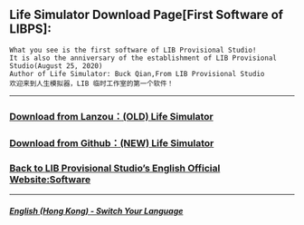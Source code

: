 ## Life Simulator Download Page[First Software of LIBPS]:

 ```
What you see is the first software of LIB Provisional Studio!
It is also the anniversary of the establishment of LIB Provisional Studio(August 25, 2020)
Author of Life Simulator: Buck Qian,From LIB Provisional Studio
欢迎来到人生模拟器，LIB 临时工作室的第一个软件！
```
------------
### [Download from Lanzou：(OLD) Life Simulator](https://mixiaozai.lanzoum.com/Life-Simulator)

### [Download from Github：(NEW) Life Simulator](Life_Simulator.exe)

### [Back to LIB Provisional Studio’s English Official Website:Software](https://libps.github.io/en/hk/Software)
------------
##### [English (Hong Kong) - Switch Your Language](https://libps.github.io/index.md)


